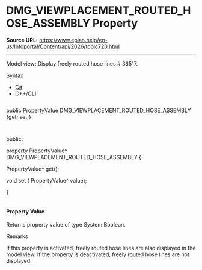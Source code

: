 # DMG_VIEWPLACEMENT_ROUTED_HOSE_ASSEMBLY Property

**Source URL:** https://www.eplan.help/en-us/Infoportal/Content/api/2026/topic720.html

---

Model view: Display freely routed hose lines # 36517.

Syntax

- [C#](#i-syntax-CS)
- [C++/CLI](#i-syntax-CPP2005)

```
```
public PropertyValue DMG_VIEWPLACEMENT_ROUTED_HOSE_ASSEMBLY {get; set;}
```
```

```
```
public:

property PropertyValue^ DMG_VIEWPLACEMENT_ROUTED_HOSE_ASSEMBLY {

   PropertyValue^ get();

   void set (    PropertyValue^ value);

}
```
```

#### Property Value

Returns property value of type System.Boolean.

Remarks

If this property is activated, freely routed hose lines are also displayed in the model view. If the property is deactivated, freely routed hose lines are not displayed.
